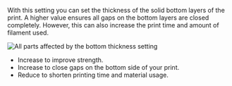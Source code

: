 With this setting you can set the thickness of the solid bottom layers of the print. A higher value ensures all gaps on the bottom layers are closed completely. However, this can also increase the print time and amount of filament used.

![All parts affected by the bottom thickness setting](bottom_thickness.png)

* Increase to improve strength.
* Increase to close gaps on the bottom side of your print.
* Reduce to shorten printing time and material usage.